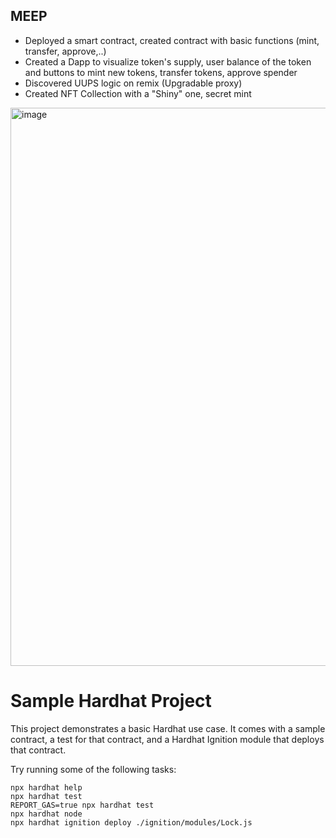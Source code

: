 ## MEEP 

- Deployed a smart contract, created contract with basic functions (mint, transfer, approve,..)
- Created a Dapp to visualize token's supply, user balance of the token and buttons to mint new tokens, transfer tokens, approve spender
- Discovered UUPS logic on remix (Upgradable proxy)
- Created NFT Collection with a "Shiny" one, secret mint
<img width="1919" height="893" alt="image" src="https://github.com/user-attachments/assets/41db370b-8625-4be1-8387-3fe084fa021d" />

# Sample Hardhat Project

This project demonstrates a basic Hardhat use case. It comes with a sample contract, a test for that contract, and a Hardhat Ignition module that deploys that contract.

Try running some of the following tasks:

```shell
npx hardhat help
npx hardhat test
REPORT_GAS=true npx hardhat test
npx hardhat node
npx hardhat ignition deploy ./ignition/modules/Lock.js
```



